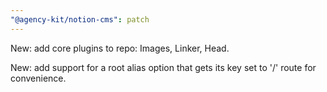 ```yaml
---
"@agency-kit/notion-cms": patch
---
```


New: add core plugins to repo: Images, Linker, Head.

New: add support for a root alias option that gets its key set to '/' route for convenience.
